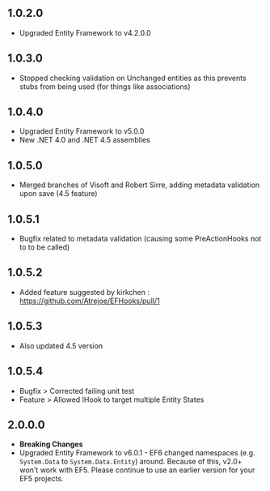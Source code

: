 ﻿## 1.0.2.0

* Upgraded Entity Framework to v4.2.0.0

## 1.0.3.0

* Stopped checking validation on Unchanged entities as this prevents stubs from being used (for things like associations)

## 1.0.4.0

* Upgraded Entity Framework to v5.0.0
* New .NET 4.0 and .NET 4.5 assemblies

## 1.0.5.0

* Merged branches of Visoft and Robert Sirre, adding metadata validation upon save (4.5 feature)

## 1.0.5.1

* Bugfix related to metadata validation (causing some PreActionHooks not to to be called)

## 1.0.5.2

* Added feature suggested by kirkchen : https://github.com/Atrejoe/EFHooks/pull/1

## 1.0.5.3

* Also updated 4.5 version

## 1.0.5.4

* Bugfix > Corrected failing unit test
* Feature > Allowed IHook to target multiple Entity States

## 2.0.0.0

* **Breaking Changes**
* Upgraded Entity Framework to v6.0.1 - EF6 changed namespaces (e.g. `System.Data` to `System.Data.Entity`) around. Because of this, v2.0+ won't work with EF5. Please continue to use an earlier version for your EF5 projects.